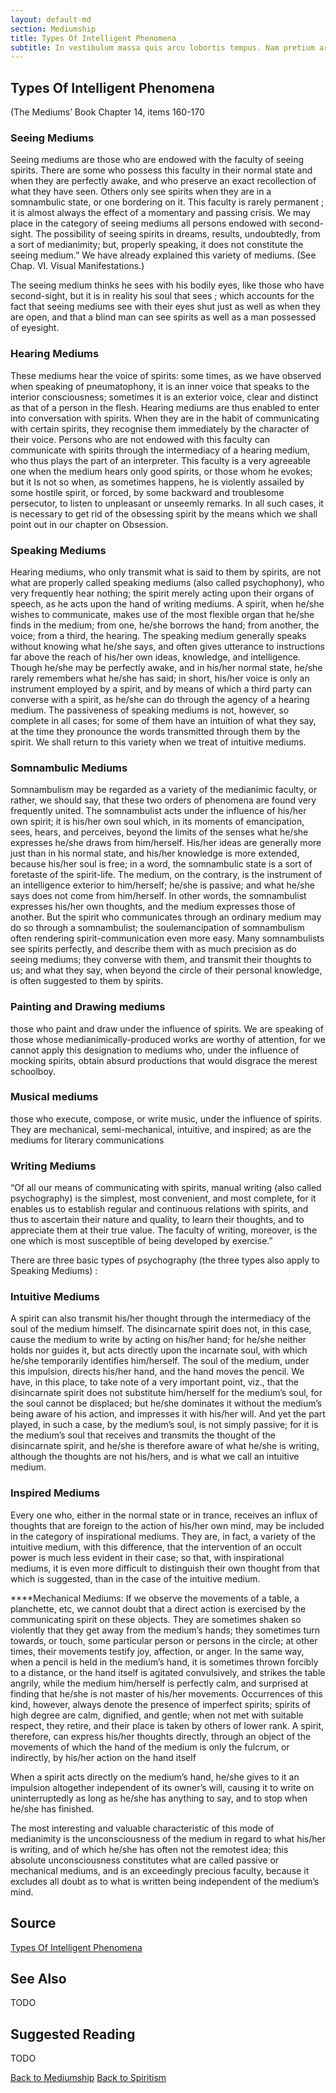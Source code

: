 ```yaml
---
layout: default-md
section: Mediumship
title: Types Of Intelligent Phenomena
subtitle: In vestibulum massa quis arcu lobortis tempus. Nam pretium arcu in odio vulputate luctus.
---
```


## Types Of Intelligent Phenomena

(The Mediums’ Book Chapter 14, items 160-170

### Seeing Mediums
Seeing mediums are those who are endowed with the faculty of seeing spirits. There are some who possess this faculty in their normal state and when they are perfectly awake, and who preserve an exact recollection of what they have seen. Others only see spirits when they are in a somnambulic state, or one bordering on it. This faculty is rarely permanent ; it is almost always the effect of a momentary and passing crisis. We may place in the category of seeing mediums all persons endowed with second-sight. The possibility of seeing spirits in dreams, results, undoubtedly, from a sort of medianimity; but, properly speaking, it does not constitute the seeing medium.” We have already explained this variety of mediums. (See Chap. VI. Visual Manifestations.)

The seeing medium thinks he sees with his bodily eyes, like those who have second-sight, but it is in reality his soul that sees ; which accounts for the fact that seeing mediums see with their eyes shut just as well as when they are open, and that a blind man can see spirits as well as a man possessed of eyesight.

### Hearing Mediums
These mediums hear the voice of spirits: some times, as we have observed when speaking of pneumatophony, it is an inner voice that speaks to the interior consciousness; sometimes it is an exterior voice, clear and distinct as that of a person in the flesh. Hearing mediums are thus enabled to enter into conversation with spirits. When they are in the habit of communicating with certain spirits, they recognise them immediately by the character of their voice. Persons who are not endowed with this faculty can communicate with spirits through the intermediacy of a hearing medium, who thus plays the part of an interpreter. This faculty is a very agreeable one when the medium hears only good spirits, or those whom he evokes; but it Is not so when, as sometimes happens, he is violently assailed by some hostile spirit, or forced, by some backward and troublesome persecutor, to listen to unpleasant or unseemly remarks. In all such cases, it is necessary to get rid of the obsessing spirit by the means which we shall point out in our chapter on Obsession.

### Speaking Mediums
Hearing mediums, who only transmit what is said to them by spirits, are not what are properly called speaking mediums (also called psychophony), who very frequently hear nothing; the spirit merely acting upon their organs of speech, as he acts upon the hand of writing mediums. A spirit, when he/she wishes to communicate, makes use of the most flexible organ that he/she finds in the medium; from one, he/she borrows the hand; from another, the voice; from a third, the hearing. The speaking medium generally speaks without knowing what he/she says, and often gives utterance to instructions far above the reach of his/her own ideas, knowledge, and intelligence. Though he/she may be perfectly awake, and in his/her normal state, he/she rarely remembers what he/she has said; in short, his/her voice is only an instrument employed by a spirit, and by means of which a third party can converse with a spirit, as he/she can do through the agency of a hearing medium. The passiveness of speaking mediums is not, however, so complete in all cases; for some of them have an intuition of what they say, at the time they pronounce the words transmitted through them by the spirit. We shall return to this variety when we treat of intuitive mediums.

### Somnambulic Mediums
Somnambulism may be regarded as a variety of the medianimic faculty, or rather, we should say, that these two orders of phenomena are found very frequently united. The somnambulist acts under the influence of his/her own spirit; it is his/her own soul which, in its moments of emancipation, sees, hears, and perceives, beyond the limits of the senses what he/she expresses he/she draws from him/herself. His/her ideas are generally more just than in his normal state, and his/her knowledge is more extended, because his/her soul is free; in a word, the somnambulic state is a sort of foretaste of the spirit-life. The medium, on the contrary, is the instrument of an intelligence exterior to him/herself; he/she is passive; and what he/she says does not come from him/herself. In other words, the somnambulist expresses his/her own thoughts, and the medium expresses those of another. But the spirit who communicates through an ordinary medium may do so through a somnambulist; the soulemancipation of somnambulism often rendering spirit-communication even more easy. Many somnambulists see spirits perfectly, and describe them with as much precision as do seeing mediums; they converse with them, and transmit their thoughts to us; and what they say, when beyond the circle of their personal knowledge, is often suggested to them by spirits.

### Painting and Drawing mediums
those who paint and draw under the influence of spirits. We are speaking of those whose medianimically-produced works are worthy of attention, for we cannot apply this designation to mediums who, under the influence of mocking spirits, obtain absurd productions that would disgrace the merest schoolboy.

### Musical mediums
those who execute, compose, or write music, under the influence of spirits. They are mechanical, semi-mechanical, intuitive, and inspired; as are the mediums for literary communications

### Writing Mediums
“Of all our means of communicating with spirits, manual writing (also called psychography) is the simplest, most convenient, and most complete, for it enables us to establish regular and continuous relations with spirits, and thus to ascertain their nature and quality, to learn their thoughts, and to appreciate them at their true value. The faculty of writing, moreover, is the one which is most susceptible of being developed by exercise.”

There are three basic types of psychography (the three types also apply to Speaking Mediums) :

### Intuitive Mediums
A spirit can also transmit his/her thought through the intermediacy of the soul of the medium himself. The disincarnate spirit does not, in this case, cause the medium to write by acting on his/her hand; for he/she neither holds nor guides it, but acts directly upon the incarnate soul, with which he/she temporarily identifies him/herself. The soul of the medium, under this impulsion, directs his/her hand, and the hand moves the pencil. We have, in this place, to take note of a very important point, viz., that the disincarnate spirit does not substitute him/herself for the medium’s soul, for the soul cannot be displaced; but he/she dominates it without the medium’s being aware of his action, and impresses it with his/her will. And yet the part played, in such a case, by the medium’s soul, is not simply passive; for it is the medium’s soul that receives and transmits the thought of the disincarnate spirit, and he/she is therefore aware of what he/she is writing, although the thoughts are not his/hers, and is what we call an intuitive medium.

### Inspired Mediums
Every one who, either in the normal state or in trance, receives an influx of thoughts that are foreign to the action of his/her own mind, may be included in the category of inspirational mediums. They are, in fact, a variety of the intuitive medium, with this difference, that the intervention of an occult power is much less evident in their case; so that, with inspirational mediums, it is even more difficult to distinguish their own thought from that which is suggested, than in the case of the intuitive medium.

****Mechanical Mediums: If we observe the movements of a table, a planchette, etc, we cannot doubt that a direct action is exercised by the communicating spirit on these objects. They are sometimes shaken so violently that they get away from the medium’s hands; they sometimes turn towards, or touch, some particular person or persons in the circle; at other times, their movements testify joy, affection, or anger. In the same way, when a pencil is held in the medium’s hand, it is sometimes thrown forcibly to a distance, or the hand itself is agitated convulsively, and strikes the table angrily, while the medium him/herself is perfectly calm, and surprised at finding that he/she is not master of his/her movements. Occurrences of this kind, however, always denote the presence of imperfect spirits; spirits of high degree are calm, dignified, and gentle; when not met with suitable respect, they retire, and their place is taken by others of lower rank. A spirit, therefore, can express his/her thoughts directly, through an object of the movements of which the hand of the medium is only the fulcrum, or indirectly, by his/her action on the hand itself

When a spirit acts directly on the medium’s hand, he/she gives to it an impulsion altogether independent of its owner’s will, causing it to write on uninterruptedly as long as he/she has anything to say, and to stop when he/she has finished.

The most interesting and valuable characteristic of this mode of medianimity is the unconsciousness of the medium in regard to what his/her is writing, and of which he/she has often not the remotest idea; this absolute unconsciousness constitutes what are called passive or mechanical mediums, and is an exceedingly precious faculty, because it excludes all doubt as to what is written being independent of the medium’s mind.

## Source
[Types Of Intelligent Phenomena](http://www.sgny.org/spiritism-guide/mediumship/communication-workings/)

## See Also
TODO


## Suggested Reading
TODO



<a href="/spiritism/mediumship" class="button">Back to Mediumship</a>
<a href="/spiritism/" class="button">Back to Spiritism</a>

